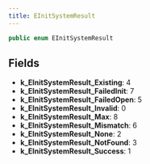 ```yaml
---
title: EInitSystemResult
---
```


```csharp
public enum EInitSystemResult
```

## Fields

- **k_EInitSystemResult_Existing**: 4
- **k_EInitSystemResult_FailedInit**: 7
- **k_EInitSystemResult_FailedOpen**: 5
- **k_EInitSystemResult_Invalid**: 0
- **k_EInitSystemResult_Max**: 8
- **k_EInitSystemResult_Mismatch**: 6
- **k_EInitSystemResult_None**: 2
- **k_EInitSystemResult_NotFound**: 3
- **k_EInitSystemResult_Success**: 1

